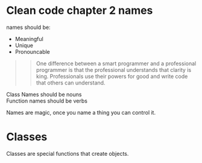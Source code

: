 # Clean code chapter 2 names

names should be:
- Meaningful
- Unique
- Pronouncable

>> One difference between a smart programmer and a professional programmer is that
the professional understands that clarity is king. Professionals use their powers for good
and write code that others can understand.

Class Names should be nouns  
Function names should be verbs

Names are magic, once you name a thing you can control it.

# Classes

Classes are special functions that create objects.
